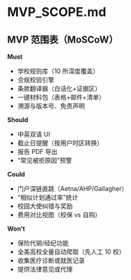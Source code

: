 # MVP_SCOPE.md

## MVP 范围表（MoSCoW）

**Must**  
- 学校规则库（10 所深度覆盖）  
- 合规校验引擎  
- 条款翻译器（白话化+证据区）  
- 一键材料包（表格+邮件+清单）  
- 溯源与版本号、免责声明  

**Should**  
- 中英双语 UI  
- 截止日提醒（按用户时区转换）  
- 报告 PDF 导出  
- “常见被拒原因”预警  

**Could**  
- 门户深链直跳（Aetna/AHP/Gallagher）  
- “相似计划通过率”统计  
- 校园大使纠错与奖励  
- 费用对比视图（校保 vs 自购）  

**Won’t**  
- 保险代销/经纪功能  
- 全美高校全量自动爬取（先人工 10 校）  
- 收集医疗诊断或就医记录  
- 提供法律意见或代理  
